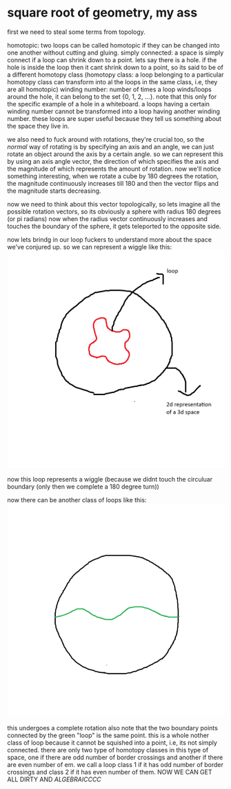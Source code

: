 # square root of geometry, my ass
first we need to steal some terms from topology. 

homotopic: two loops can be called homotopic if they can be changed into one another without cutting and gluing. 
simply connected: a space is simply connect if a loop can shrink down to a point. lets say there is a hole. if the hole is inside the loop then it cant shrink down to a point, so its said to be of a different homotopy class (homotopy class: a loop belonging to a particular homotopy class can transform into al the loops in the same class, i.e, they are all homotopic) 
winding number: number of times a loop winds/loops around the hole, it can belong to the set {0, 1, 2, ...}. note that this only for the specific example of a hole in a whiteboard. a loops having a certain winding number cannot be transformed into a loop having another winding number. 
these loops are super useful because they tell us something about the space they live in.

we also need to fuck around with rotations, they're crucial too, so the _normal_ way of rotating is by specifying an axis and an angle, we can just rotate an object around the axis by a certain angle. so we can represent this by using an axis angle vector, the direction of which specifies the axis and the magnitude of which represents the amount of rotation. now we'll notice something interesting, when we rotate a cube by 180 degrees the rotation, the magnitude continuously increases till 180 and then the vector flips and the magnitude starts decreasing.

now we need to think about this vector topologically, so lets imagine all the possible rotation vectors, so its obviously a sphere with radius 180 degrees (or pi radians) now when the radius vector continuously increases and touches the boundary of the sphere, it gets teleported to the opposite side. 

now lets brindg in our loop fuckers to understand more about the space we've conjured up. so we can represent a wiggle like this: 
![spinors](/images/imagesforspinor/1.png)

now this loop represents a wiggle (because we didnt touch the circuluar boundary (only then we complete a 180 degree turn))

now there can be another class of loops like this:
![different type of loop](/images/imagesforspinor/2.png)

this undergoes a complete rotation also note that the two boundary points connected by the green "loop" is the same point. this is a whole nother class of loop because it cannot be squished into a point, i.e, its not simply connected. 
there are only two type of homotopy classes in this type of space, one if there are odd number of border crossings and another if there are even number of em. we call a loop class 1 if it has odd number of border crossings and class 2 if it has even number of them. NOW WE CAN GET ALL DIRTY AND _ALGEBRAICCCC_